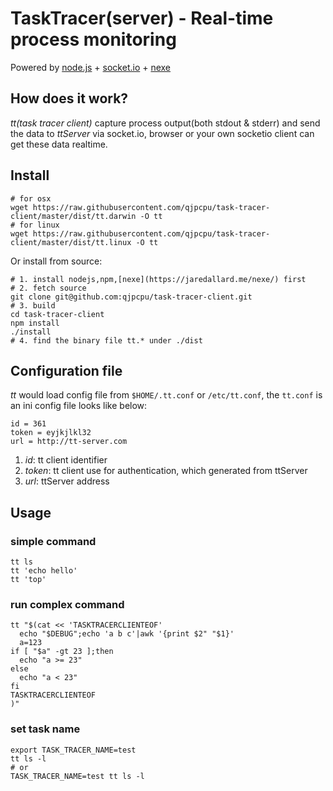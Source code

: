 TaskTracer(server) - Real-time process monitoring
=================================================

Powered by [node.js](http://nodejs.org) + [socket.io](http://socket.io) + [nexe](https://jaredallard.me/nexe)

## How does it work?
*tt(task tracer client)* capture process output(both stdout & stderr) and send the data to *ttServer* via socket.io, browser or your own socketio client can get these data realtime.

## Install

```
# for osx
wget https://raw.githubusercontent.com/qjpcpu/task-tracer-client/master/dist/tt.darwin -O tt
# for linux
wget https://raw.githubusercontent.com/qjpcpu/task-tracer-client/master/dist/tt.linux -O tt
```

Or install from source:

```
# 1. install nodejs,npm,[nexe](https://jaredallard.me/nexe/) first
# 2. fetch source
git clone git@github.com:qjpcpu/task-tracer-client.git
# 3. build
cd task-tracer-client
npm install
./install
# 4. find the binary file tt.* under ./dist
```

## Configuration file

*tt* would load config file from `$HOME/.tt.conf` or `/etc/tt.conf`, the `tt.conf` is an ini config file looks like below:

```
id = 361
token = eyjkjlkl32
url = http://tt-server.com
```

1. *id*: tt client identifier
2. *token*: tt client use for authentication, which generated from ttServer
3. *url*: ttServer address

## Usage
### simple command

```
tt ls
tt 'echo hello'
tt 'top'
```

### run complex command

```
tt "$(cat << 'TASKTRACERCLIENTEOF'
  echo "$DEBUG";echo 'a b c'|awk '{print $2" "$1}'
  a=123
if [ "$a" -gt 23 ];then
  echo "a >= 23"
else
  echo "a < 23"
fi
TASKTRACERCLIENTEOF
)"
```

### set task name

```
export TASK_TRACER_NAME=test
tt ls -l
# or
TASK_TRACER_NAME=test tt ls -l
```

